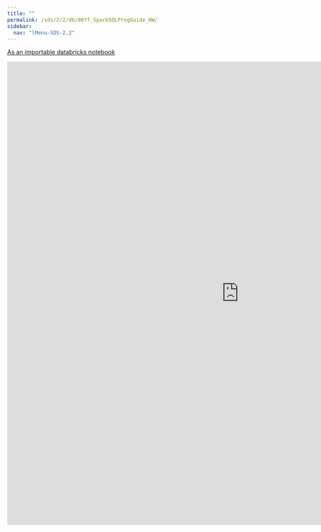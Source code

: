 ```yaml
---
title: ""
permalink: /sds/2/2/db/007f_SparkSQLProgGuide_HW/
sidebar:
  nav: "lMenu-SDS-2.2"
---
```


[As an importable databricks notebook](https://lamastex.github.io/scalable-data-science/sds/2/2/db/007f_SparkSQLProgGuide_HW.html)

<iframe src="https://lamastex.github.io/scalable-data-science/sds/2/2/db/007f_SparkSQLProgGuide_HW" width="1080" height="1080" frameborder="0"></iframe>
